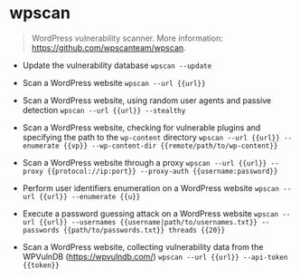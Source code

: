 # wpscan
> WordPress vulnerability scanner.
> More information: <https://github.com/wpscanteam/wpscan>.

- Update the vulnerability database
`wpscan --update`

- Scan a WordPress website
`wpscan --url {{url}}`

- Scan a WordPress website, using random user agents and passive detection
`wpscan --url {{url}} --stealthy`

- Scan a WordPress website, checking for vulnerable plugins and specifying the path to the `wp-content` directory
`wpscan --url {{url}} --enumerate {{vp}} --wp-content-dir {{remote/path/to/wp-content}}`

- Scan a WordPress website through a proxy
`wpscan --url {{url}} --proxy {{protocol://ip:port}} --proxy-auth {{username:password}}`

- Perform user identifiers enumeration on a WordPress website
`wpscan --url {{url}} --enumerate {{u}}`

- Execute a password guessing attack on a WordPress website
`wpscan --url {{url}} --usernames {{username|path/to/usernames.txt}} --passwords {{path/to/passwords.txt}} threads {{20}}`

- Scan a WordPress website, collecting vulnerability data from the WPVulnDB (https://wpvulndb.com/)
`wpscan --url {{url}} --api-token {{token}}`
